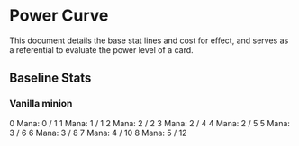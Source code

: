 # Power Curve

This document details the base stat lines and cost for effect, and serves as a referential to evaluate the power level of a card.

## Baseline Stats

### Vanilla minion

0 Mana: 0 / 1
1 Mana: 1 / 1
2 Mana: 2 / 2
3 Mana: 2 / 4
4 Mana: 2 / 5
5 Mana: 3 / 6
6 Mana: 3 / 8
7 Mana: 4 / 10
8 Mana: 5 / 12
